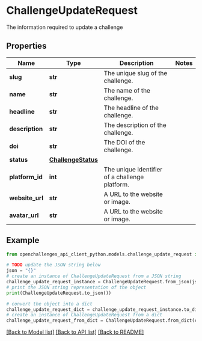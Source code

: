 # ChallengeUpdateRequest

The information required to update a challenge

## Properties

Name | Type | Description | Notes
------------ | ------------- | ------------- | -------------
**slug** | **str** | The unique slug of the challenge. | 
**name** | **str** | The name of the challenge. | 
**headline** | **str** | The headline of the challenge. | 
**description** | **str** | The description of the challenge. | 
**doi** | **str** | The DOI of the challenge. | 
**status** | [**ChallengeStatus**](ChallengeStatus.md) |  | 
**platform_id** | **int** | The unique identifier of a challenge platform. | 
**website_url** | **str** | A URL to the website or image. | 
**avatar_url** | **str** | A URL to the website or image. | 

## Example

```python
from openchallenges_api_client_python.models.challenge_update_request import ChallengeUpdateRequest

# TODO update the JSON string below
json = "{}"
# create an instance of ChallengeUpdateRequest from a JSON string
challenge_update_request_instance = ChallengeUpdateRequest.from_json(json)
# print the JSON string representation of the object
print(ChallengeUpdateRequest.to_json())

# convert the object into a dict
challenge_update_request_dict = challenge_update_request_instance.to_dict()
# create an instance of ChallengeUpdateRequest from a dict
challenge_update_request_from_dict = ChallengeUpdateRequest.from_dict(challenge_update_request_dict)
```
[[Back to Model list]](../README.md#documentation-for-models) [[Back to API list]](../README.md#documentation-for-api-endpoints) [[Back to README]](../README.md)


